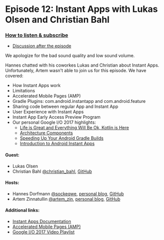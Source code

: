 # Episode 12: Instant Apps with Lukas Olsen and Christian Bahl

### [How to listen & subscribe](https://github.com/artem-zinnatullin/TheContext-Podcast)

 - [Discussion after the episode](https://github.com/artem-zinnatullin/TheContext-Podcast/issues/74)
 

We apologize for the bad sound quality and low sound volume.

Hannes chatted with his coworkes Lukas and Christian about Instant Apps. Unfortunately, Artem wasn't able to join us for this episode. We have covered:

 - How Instant Apps work
 - Limitations
 - Accelerated Mobile Pages (AMP)
 - Gradle Plugins: com.android.instantapp and com.android.feature
 - Sharing code between regular App and Instant App
 - User Experience with Instant Apps
 - Instant App Early Access Preview Program
 - Our personal Google I/O 2017 highlights:
   - [Life is Great and Everything Will Be Ok, Kotlin is Here](https://youtu.be/fPzxfeDJDzY)
   - [Architecture Components](https://youtu.be/FrteWKKVyzI?list=PLOU2XLYxmsIKC8eODk_RNCWv3fBcLvMMy)
   - [Speeding Up Your Android Gradle Builds](https://youtu.be/7ll-rkLCtyk?list=PLOU2XLYxmsIKC8eODk_RNCWv3fBcLvMMy)
   - [Introduction to Android Instant Apps](https://youtu.be/oispNrpGnIY?list=PLOU2XLYxmsIKC8eODk_RNCWv3fBcLvMMy)

#### Guest:

 - Lukas Olsen
 - Christian Bahl [@christian_bahl](https://twitter.com/christian_bahl),  [GitHub](https://github.com/Bodo1981)

#### Hosts:

  - Hannes Dorfmann [@sockeqwe](https://twitter.com/sockeqwe), [personal blog](http://hannesdorfmann.com), [GitHub](https://github.com/sockeqwe)
  - Artem Zinnatullin [@artem_zin](https://twitter.com/artem_zin), [personal blog](http://artemzin.com), [GitHub](https://github.com/artem-zinnatullin)

#### Additional links:

  - [Instant Apps Documentation](https://developer.android.com/topic/instant-apps/index.html)
  - [Accelerated Mobile Pages (AMP)](https://www.ampproject.org)
  - [Google I/O 2017 Video Playlist](https://www.youtube.com/playlist?list=PLOU2XLYxmsIKC8eODk_RNCWv3fBcLvMMy)
